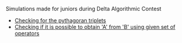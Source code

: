 Simulations made for juniors during Delta Algorithmic Contest<br/>
<ul>
<li><a href="http://tushar-rishav.github.io/AlSi/rttriangle.html" >Checking for the pythagoran triplets</a></li>
<li><a href="http://tushar-rishav.github.io/AlSi/stim.html" >Checking if it is possible to obtain 'A' from 'B' using given set of operators</a></li>
</ul>

